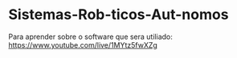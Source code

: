 # Sistemas-Rob-ticos-Aut-nomos

Para aprender sobre o software que sera utiliado:
https://www.youtube.com/live/1MYtz5fwXZg
